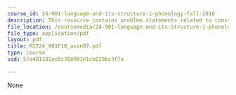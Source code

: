 ```yaml
---
course_id: 24-901-language-and-its-structure-i-phonology-fall-2010
description: This resource contains problem statements related to constraints.
file_location: /coursemedia/24-901-language-and-its-structure-i-phonology-fall-2010/57a401181ac8c398901e1cb029bc3f7a_MIT24_901F10_assn07.pdf
file_type: application/pdf
layout: pdf
title: MIT24_901F10_assn07.pdf
type: course
uid: 57a401181ac8c398901e1cb029bc3f7a

---
```

None